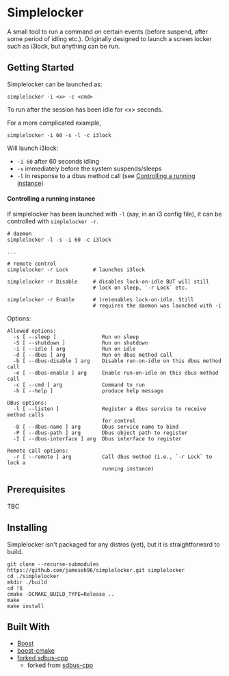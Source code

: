 # Simplelocker

A small tool to run a command on certain events (before suspend, after some period of idling etc.). Originally designed to launch a screen locker such as i3lock, but anything can be run.

## Getting Started

Simplelocker can be launched as:

`simplelocker -i <x> -c <cmd>`

To run <cmd> after the session has been idle for \<x> seconds.

For a more complicated example,

`simplelocker -i 60 -s -l -c i3lock`

Will launch i3lock:
* `-i 60` after 60 seconds idling
* `-s` immediately before the system suspends/sleeps
* `-l` in response to a dbus method call (see [Controlling a running instance](#Controlling-a-running-instance))


#### Controlling a running instance

If simplelocker has been launched with `-l` (say, in an i3 config file), it can be controlled with `simplelocker -r`.

```
# daemon
simplelocker -l -s -i 60 -c i3lock

...

# remote control
simplelocker -r Lock 		# launches i3lock

simplelocker -r Disable		# disables lock-on-idle BUT will still
							# lock on sleep, `-r Lock` etc.

simplelocker -r Enable		# (re)enables lock-on-idle. Still
							# requires the daemon was launched with -i

```

Options:
```
Allowed options:
  -s [ --sleep ]               Run on sleep
  -S [ --shutdown ]            Run on shutdown
  -i [ --idle ] arg            Run on idle
  -d [ --dbus ] arg            Run on dbus method call
  -b [ --dbus-disable ] arg    Disable run-on-idle on this dbus method call
  -e [ --dbus-enable ] arg     Enable run-on-idle on this dbus method call
  -c [ --cmd ] arg             Command to run
  -h [ --help ]                produce help message

DBus options:
  -l [ --listen ]              Register a dbus service to receive method calls 
                               for control
  -D [ --dbus-name ] arg       Dbus service name to bind
  -P [ --dbus-path ] arg       Dbus object path to register
  -I [ --dbus-interface ] arg  Dbus interface to register

Remote call options:
  -r [ --remote ] arg          Call dbus method (i.e., `-r Lock` to lock a 
                               running instance)
```


## Prerequisites

TBC

## Installing

Simplelocker isn't packaged for any distros (yet), but it is straightforward to build.

```
git clone --recurse-submodules https://github.com/jameseh96/simplelocker.git simplelocker
cd ./simplelocker
mkdir ./build
cd !$
cmake -DCMAKE_BUILD_TYPE=Release ..
make
make install
```

## Built With

* [Boost](https://github.com/boostorg/boost)
* [boost-cmake](https://github.com/Orphis/boost-cmake)
* [forked sdbus-cpp](https://github.com/jameseh96/sdbus-cpp)
    * forked from [sdbus-cpp](https://github.com/Kistler-Group/sdbus-cpp)
